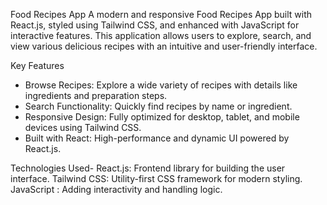 Food Recipes App
A modern and responsive Food Recipes App built with React.js, styled using Tailwind CSS, and enhanced with JavaScript for interactive features. This application allows users to explore, search, and view various delicious recipes with an intuitive and user-friendly interface.

Key Features
- Browse Recipes: Explore a wide variety of recipes with details like ingredients and preparation steps.
- Search Functionality: Quickly find recipes by name or ingredient.
- Responsive Design: Fully optimized for desktop, tablet, and mobile devices using Tailwind CSS.
- Built with React: High-performance and dynamic UI powered by React.js.
  
Technologies Used-
React.js: Frontend library for building the user interface.
Tailwind CSS: Utility-first CSS framework for modern styling.
JavaScript : Adding interactivity and handling logic.
